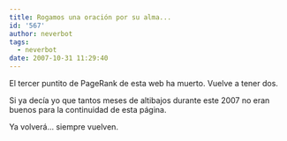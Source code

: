 ```yaml
---
title: Rogamos una oración por su alma...
id: '567'
author: neverbot
tags:
  - neverbot
date: 2007-10-31 11:29:40
---
```


El tercer puntito de PageRank de esta web ha muerto. Vuelve a tener dos.

Si ya decía yo que tantos meses de altibajos durante este 2007 no eran buenos para la continuidad de esta página.

Ya volverá... siempre vuelven.